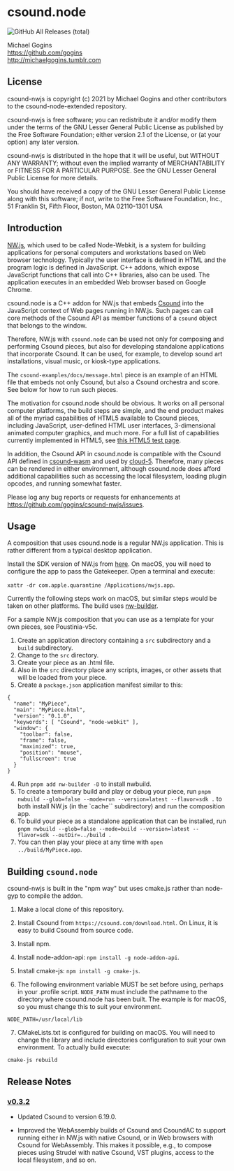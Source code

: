 # csound.node
![GitHub All Releases (total)](https://img.shields.io/github/downloads/gogins/csound-nwjs/total.svg)<br>

Michael Gogins<br>
https://github.com/gogins<br>
http://michaelgogins.tumblr.com

## License

csound-nwjs is copyright (c) 2021 by Michael Gogins and 
other contributors to the csound-node-extended repository.

csound-nwjs is free software; you can redistribute it
and/or modify them under the terms of the GNU Lesser General Public
License as published by the Free Software Foundation; either
version 2.1 of the License, or (at your option) any later version.

csound-nwjs is distributed in the hope that it will be useful,
but WITHOUT ANY WARRANTY; without even the implied warranty of
MERCHANTABILITY or FITNESS FOR A PARTICULAR PURPOSE.  See the
GNU Lesser General Public License for more details.

You should have received a copy of the GNU Lesser General Public
License along with this software; if not, write to the Free Software
Foundation, Inc., 51 Franklin St, Fifth Floor, Boston, MA
02110-1301 USA

## Introduction

[NW.js](http://nwjs.io/), which used to be called Node-Webkit, is a system for building 
applications for personal computers and workstations based on Web browser 
technology. Typically the user interface is defined in HTML and the program 
logic is defined in JavaScript. C++ addons, which expose JavaScript functions 
that call into C++ libraries, also can be used. The application executes in an 
embedded Web browser based on Google Chrome.

csound.node is a C++ addon for NW.js that embeds [Csound](http://csound.github.io/) into the 
JavaScript context of Web pages running in NW.js. Such pages can call core 
methods of the Csound API as member functions of a `csound` object that 
belongs to the window.

Therefore, NW.js with `csound.node` can be used not only for composing and 
performing Csound pieces, but also for developing standalone applications that 
incorporate Csound. It can be used, for example, to develop sound art 
installations, visual music, or kiosk-type applications.

The `csound-examples/docs/message.html` piece is an example of an HTML file
that embeds not only Csound, but also a Csound orchestra and score. See below 
for how to run such pieces.

The motivation for csound.node should be obvious. It works on all personal 
computer platforms, the build steps are simple, and the end product makes all 
of the myriad capabilities of HTML5 available to Csound pieces, including 
JavaScript, user-defined HTML user interfaces, 3-dimensional animated computer
graphics, and much more. For a full list of capabilities currently implemented 
in HTML5, see [this HTML5 test page](https://html5test.com/).

In addition, the Csound API in csound.node is compatible with the Csound API 
defined in [csound-wasm](https://github.com/gogins/csound-wasm) and 
used by [cloud-5](https://github.com/gogins/cloud-5). Therefore, many pieces 
can be rendered in either environment, although csound.node does afford 
additional capabilities such as accessing the local filesystem, loading plugin 
opcodes, and running somewhat faster.

Please log any bug reports or requests for enhancements at 
https://github.com/gogins/csound-nwjs/issues.

## Usage

A composition that uses csound.node is a regular NW.js application. This is 
rather different from a typical desktop application. 

Install the SDK version of NW.js from [here](https://nwjs.io/). On macOS, you 
will need to configure the app to pass the Gatekeeper. Open a terminal and 
execute: 

`xattr -dr com.apple.quarantine /Applications/nwjs.app`.

Currently the following steps work on macOS, but similar steps would be taken 
on other platforms. The build uses 
[nw-builder](https://github.com/nwutils/nw-builder).

For a sample NW.js composition that you can use as a template for your own 
pieces, see Poustinia-v5c.

1. Create an application directory containing a `src` subdirectory and a 
   `build` subdirectory. 
2. Change to the `src` directory.
3. Create your piece as an .html file.
4. Also in the `src` directory place any scripts, images, or other assets that 
   will be loaded from your piece.
2. Create a `package.json` application manifest similar to this:
```
{
  "name": "MyPiece",
  "main": "MyPiece.html",
  "version": "0.1.0",
  "keywords": [ "Csound", "node-webkit" ],
  "window": {
    "toolbar": false,
    "frame": false,
    "maximized": true,
    "position": "mouse",
    "fullscreen": true
  }
}
```
4. Run `pnpm add nw-builder -D` to install nwbuild.
5. To create a temporary build and play or debug your piece, run 
   `pnpm nwbuild --glob=false --mode=run --version=latest --flavor=sdk .` 
   to both install NW.js (in the `cache`` subdirectory) and run the composition app.
6. To build your piece as a standalone application that can be installed, run
   `pnpm nwbuild --glob=false --mode=build --version=latest --flavor=sdk --outDir=../build .`
7. You can then play your piece at any time with `open ../build/MyPiece.app`.

## Building `csound.node`

csound-nwjs is built in the "npm way" but uses cmake.js rather than 
node-gyp to compile the addon.

1. Make a local clone of this repository.

2. Install Csound from `https://csound.com/download.html`. On Linux, it is 
   easy to build Csound from source code.

3. Install npm.

4. Install node-addon-api: `npm install -g node-addon-api`.

5. Install cmake-js: `npm install -g cmake-js`.

6. The following environment variable MUST be set before using, perhaps in
your .profile script. `NODE_PATH` must include the pathname to the directory 
where csound.node has been built. The example is for macOS, so you must 
change this to suit your environment.

```
NODE_PATH=/usr/local/lib
```

7. CMakeLists.txt is configured for building on macOS. You will need to 
   change the library and include directories configuration to suit your 
   own environment. To actually build execute:
```
cmake-js rebuild
```

## Release Notes

### [v0.3.2](https://github.com/gogins/csound-wasm/commits/v0.3.2)

 - Updated Csound to version 6.19.0.

 - Improved the WebAssembly builds of Csound and CsoundAC to support 
   running either in NW.js with native Csound, or in Web browsers with 
   Csound for WebAssembly. This makes it possible, e.g., to compose pieces 
   using Strudel with native Csound, VST plugins, access to the local 
   filesystem, and so on.

